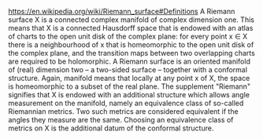 https://en.wikipedia.org/wiki/Riemann_surface#Definitions
A Riemann surface X
 is a connected complex manifold of complex dimension one.
  This means that X is a connected Hausdorff space
   that is endowed with an atlas of charts
    to the open unit disk of the complex plane:
     for every point x ∈ X
      there is a neighbourhood of x
       that is homeomorphic to the open unit disk of the complex plane,
        and the transition maps between two overlapping charts
         are required to be holomorphic.
A Riemann surface
 is an oriented manifold of (real) dimension two
  – a two-sided surface –
   together with a conformal structure.
    Again,
     manifold means that locally at any point x of X,
      the space is homeomorphic to a subset of the real plane.
       The supplement "Riemann"
        signifies that X is endowed with an additional structure
         which allows angle measurement on the manifold,
          namely an equivalence class of so-called Riemannian metrics.
           Two such metrics are considered equivalent
            if the angles they measure are the same.
             Choosing an equivalence class of metrics on X
              is the additional datum of the conformal structure.